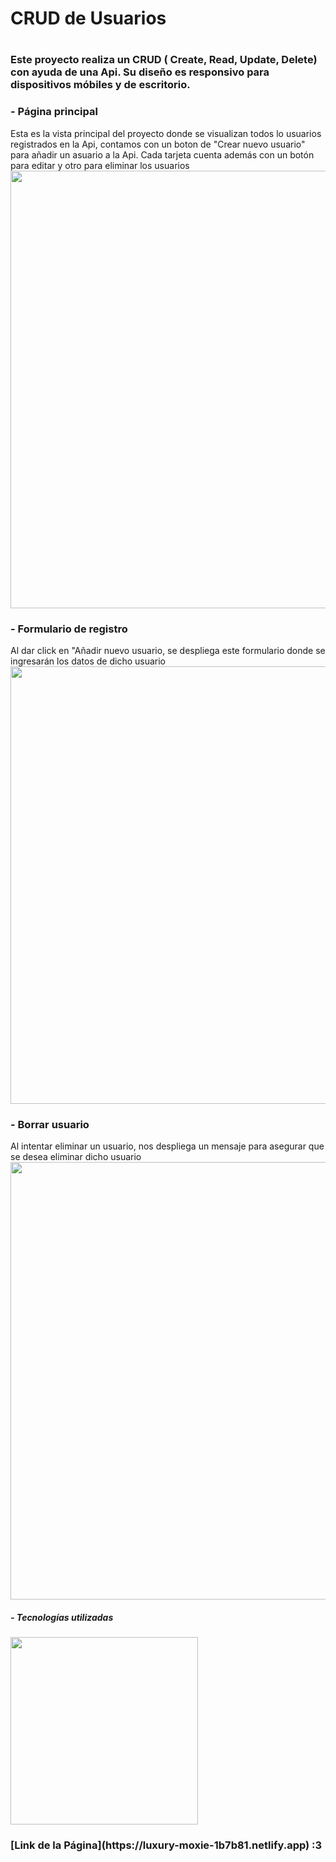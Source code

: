<h1>CRUD de Usuarios<h1/>

<h3>Este proyecto realiza un CRUD ( Create, Read, Update, Delete) con ayuda de una Api. Su diseño es responsivo para dispositivos móbiles y de escritorio.<h3/>
<h3> - Página principal</h3>
<h7>Esta es la vista principal del proyecto donde se visualizan todos lo usuarios registrados en la Api, contamos con un boton de "Crear nuevo usuario" para añadir un asuario a la Api. Cada tarjeta cuenta además con un botón para editar y otro para eliminar los usuarios</h7>
<img src= "https://i.postimg.cc/YCNPN0v2/MainView.png" width= 700px/>
<h3>- Formulario de registro</h3> 
<h7>Al dar click en "Añadir nuevo usuario, se despliega este formulario donde se ingresarán los datos de dicho usuario</h7>
<br/>
<img src= "https://i.postimg.cc/fbRJD3XJ/form.png"  width= 700px/>
<h3>- Borrar usuario</h3>
<h7>Al intentar eliminar un usuario, nos despliega un mensaje para asegurar que se desea eliminar dicho usuario</h7>
<br/>
  <img src= "https://i.postimg.cc/y8VNyJLv/delete.png"  width= 700px/>

<h5>- Tecnologías utilizadas</h5>
  <img src= "https://i.postimg.cc/pdThH05w/image-2023-01-17-140324229.png" width= 300px/>

<h3>[Link de la Página](https://luxury-moxie-1b7b81.netlify.app) :3</h3>


